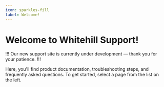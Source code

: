 ```yaml
---
icon: sparkles-fill
label: Welcome!
---
```

# Welcome to Whitehill Support!

!!!
Our new support site is currently under development — thank you for your patience.
!!!

Here, you'll find product documentation, troubleshooting steps, and frequently asked questions. To get started, select a page from the list on the left.